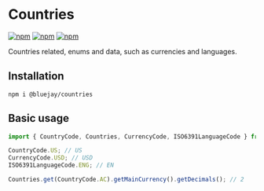 # Countries

[![npm](https://img.shields.io/npm/v/@bluejay/countries.svg?style=flat-square)](https://www.npmjs.com/package/@bluejay/countries)
 [![npm](https://img.shields.io/npm/dm/@bluejay/countries.svg?style=flat-square)](https://www.npmjs.com/package/@bluejay/countries)
[![npm](https://img.shields.io/npm/l/@bluejay/countries.svg?style=flat-square)](https://www.npmjs.com/package/@bluejay/countries)

Countries related, enums and data, such as currencies and languages.

## Installation

`npm i @bluejay/countries`

## Basic usage

```typescript
import { CountryCode, Countries, CurrencyCode, ISO6391LanguageCode } from '@bluejay/countries';

CountryCode.US; // US
CurrencyCode.USD; // USD
ISO6391LanguageCode.ENG; // EN

Countries.get(CountryCode.AC).getMainCurrency().getDecimals(); // 2
```
